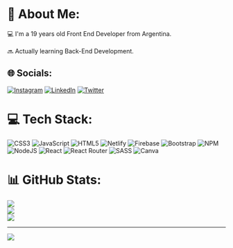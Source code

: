 # 💫 About Me:
💻 I'm a 19 years old Front End Developer from Argentina.<br><br>🔜 Actually learning Back-End Development. <br>


## 🌐 Socials:
[![Instagram](https://img.shields.io/badge/Instagram-%23E4405F.svg?logo=Instagram&logoColor=white)](https://instagram.com/https://www.instagram.com/fraancastany/) [ 
![LinkedIn](https://img.shields.io/badge/LinkedIn-%230077B5.svg?logo=linkedin&logoColor=white)](https://linkedin.com/in/https://www.linkedin.com/in/franco-castany-3476b1220/) [
![Twitter](https://img.shields.io/badge/Twitter-%231DA1F2.svg?logo=Twitter&logoColor=white)](https://twitter.com/https://twitter.com/francastany) 

# 💻 Tech Stack:
![CSS3](https://img.shields.io/badge/css3-%231572B6.svg?style=for-the-badge&logo=css3&logoColor=white) ![JavaScript](https://img.shields.io/badge/javascript-%23323330.svg?style=for-the-badge&logo=javascript&logoColor=%23F7DF1E) ![HTML5](https://img.shields.io/badge/html5-%23E34F26.svg?style=for-the-badge&logo=html5&logoColor=white) ![Netlify](https://img.shields.io/badge/netlify-%23000000.svg?style=for-the-badge&logo=netlify&logoColor=#00C7B7) ![Firebase](https://img.shields.io/badge/firebase-%23039BE5.svg?style=for-the-badge&logo=firebase) ![Bootstrap](https://img.shields.io/badge/bootstrap-%23563D7C.svg?style=for-the-badge&logo=bootstrap&logoColor=white) ![NPM](https://img.shields.io/badge/NPM-%23000000.svg?style=for-the-badge&logo=npm&logoColor=white) ![NodeJS](https://img.shields.io/badge/node.js-6DA55F?style=for-the-badge&logo=node.js&logoColor=white) ![React](https://img.shields.io/badge/react-%2320232a.svg?style=for-the-badge&logo=react&logoColor=%2361DAFB) ![React Router](https://img.shields.io/badge/React_Router-CA4245?style=for-the-badge&logo=react-router&logoColor=white) ![SASS](https://img.shields.io/badge/SASS-hotpink.svg?style=for-the-badge&logo=SASS&logoColor=white) ![Canva](https://img.shields.io/badge/Canva-%2300C4CC.svg?style=for-the-badge&logo=Canva&logoColor=white)
# 📊 GitHub Stats:
![](https://github-readme-stats.vercel.app/api?username=francastany&theme=city_light&hide_border=true&include_all_commits=false&count_private=false)<br/>
![](https://github-readme-streak-stats.herokuapp.com/?user=francastany&theme=city_light&hide_border=true)<br/>
![](https://github-readme-stats.vercel.app/api/top-langs/?username=francastany&theme=city_light&hide_border=true&include_all_commits=false&count_private=false&layout=compact)


---
[![](https://visitcount.itsvg.in/api?id=francastany&icon=6&color=1)](https://visitcount.itsvg.in)
